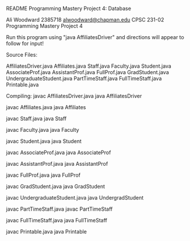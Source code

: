 README Programming Mastery Project 4: Database

Ali Woodward
2385718
alwoodward@chapman.edu
CPSC 231-02
Programming Mastery Project 4

Run this program using "java AffiliatesDriver" and directions will appear to follow for input!

Source Files:

   AffiliatesDriver.java
   Affiliates.java
   Staff.java
   Faculty.java
   Student.java
   AssociateProf.java
   AssistantProf.java
   FullProf.java
   GradStudent.java
   UndergraduateStudent.java
   PartTimeStaff.java
   FullTimeStaff.java
   Printable.java


Compiling:
   javac AffiliatesDriver.java
   java AffiliatesDriver

   javac Affiliates.java
   java Affiliates

   javac Staff.java
   java Staff

   javac Faculty.java
   java Faculty

   javac Student.java
   java Student

   javac AssociateProf.java
   java AssociateProf

   javac AssistantProf.java
   java AssistantProf

   javac FullProf.java
   java FullProf

   javac GradStudent.java
   java GradStudent

   javac UndergraduateStudent.java
   java UndergradStudent

   javac PartTimeStaff.java
   javac PartTimeStaff

   javac FullTimeStaff.java
   java FullTimeStaff

   javac Printable.java
   java Printable
